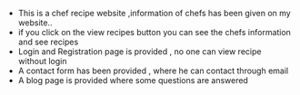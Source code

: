 * This is a chef recipe website ,information of chefs has been given on my website..
* if you click on the view recipes button you can see the chefs information and see recipes
* Login and Registration page is provided , no one can view recipe without login 
* A contact form has been provided , where he can contact through email
* A blog page is provided where some questions are answered
